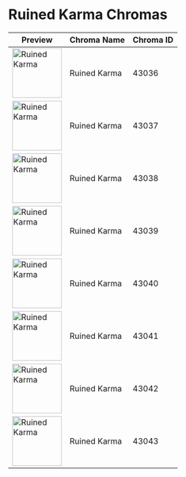 # Ruined Karma Chromas

| Preview | Chroma Name | Chroma ID |
|---|---|---|
| <img src='https://raw.communitydragon.org/latest/plugins/rcp-be-lol-game-data/global/default/v1/champion-chroma-images/43/43036.png' alt='Ruined Karma' width='100'> | Ruined Karma | 43036 |
| <img src='https://raw.communitydragon.org/latest/plugins/rcp-be-lol-game-data/global/default/v1/champion-chroma-images/43/43037.png' alt='Ruined Karma' width='100'> | Ruined Karma | 43037 |
| <img src='https://raw.communitydragon.org/latest/plugins/rcp-be-lol-game-data/global/default/v1/champion-chroma-images/43/43038.png' alt='Ruined Karma' width='100'> | Ruined Karma | 43038 |
| <img src='https://raw.communitydragon.org/latest/plugins/rcp-be-lol-game-data/global/default/v1/champion-chroma-images/43/43039.png' alt='Ruined Karma' width='100'> | Ruined Karma | 43039 |
| <img src='https://raw.communitydragon.org/latest/plugins/rcp-be-lol-game-data/global/default/v1/champion-chroma-images/43/43040.png' alt='Ruined Karma' width='100'> | Ruined Karma | 43040 |
| <img src='https://raw.communitydragon.org/latest/plugins/rcp-be-lol-game-data/global/default/v1/champion-chroma-images/43/43041.png' alt='Ruined Karma' width='100'> | Ruined Karma | 43041 |
| <img src='https://raw.communitydragon.org/latest/plugins/rcp-be-lol-game-data/global/default/v1/champion-chroma-images/43/43042.png' alt='Ruined Karma' width='100'> | Ruined Karma | 43042 |
| <img src='https://raw.communitydragon.org/latest/plugins/rcp-be-lol-game-data/global/default/v1/champion-chroma-images/43/43043.png' alt='Ruined Karma' width='100'> | Ruined Karma | 43043 |
